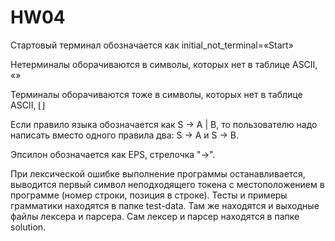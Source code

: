 # HW04

Стартовый терминал обозначается как initial_not_terminal=«Start»

Нетерминалы оборачиваются в символы, которых нет в таблице ASCII, «»

Терминалы оборачиваются тоже в символы, которых нет в таблице ASCII, ⌊⌋

Если правило языка обозначается как S -> A | B, то пользователю надо написать вместо одного правила два: S -> A и S -> B.

Эпсилон обозначается как EPS, стрелочка "->".

При лексической ошибке выполнение программы останавливается, выводится первый символ неподходящего токена с местоположением в программе (номер строки, позиция в строке). 
Тесты и примеры грамматики находятся в папке test-data. Там же находятся и выходные файлы лексера и парсера. Сам лексер и парсер находятся в папке solution.